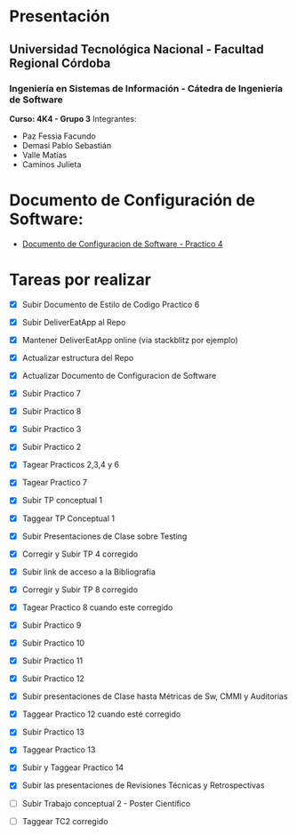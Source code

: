 
# Presentación
## Universidad Tecnológica Nacional - Facultad Regional Córdoba
### Ingeniería en Sistemas de Información - Cátedra de Ingeniería de Software
**Curso: 4K4 - Grupo 3**
Integrantes: 
- Paz Fessia Facundo
- Demasi Pablo Sebastián
- Valle Matías
- Caminos Julieta

# Documento de Configuración de Software: 
- [Documento de Configuracion de Software - Practico 4](https://github.com/FacuPazF/ISW_Grupo_3_2022/blob/main/Trabajos_practicos/Practico_4-Herramientas_de_SCM/ISW_4K4_2022_Grupo_3_Practico_4_GestionDeItemsDeConfiguracion.pdf)

# Tareas por realizar 
- [x] Subir Documento de Estilo de Codigo Practico 6
- [x] Subir DeliverEatApp al Repo
- [x] Mantener DeliverEatApp online (via stackblitz por ejemplo)
- [x] Actualizar estructura del Repo
- [x] Actualizar Documento de Configuracion de Software
- [x] Subir Practico 7
- [x] Subir Practico 8
- [x] Subir Practico 3
- [x] Subir Practico 2
- [x] Tagear Practicos 2,3,4 y 6
- [x] Tagear Practico 7
- [x] Subir TP conceptual 1
- [x] Taggear TP Conceptual 1
- [x] Subir Presentaciones de Clase sobre Testing
- [x] Corregir y Subir TP 4 corregido
- [x] Subir link de acceso a la Bibliografia
- [x] Corregir y Subir TP 8 corregido
- [x] Tagear Practico 8 cuando este corregido
- [x] Subir Practico 9
- [x] Subir Practico 10
- [x] Subir Practico 11
- [x] Subir Practico 12
- [x] Subir presentaciones de Clase hasta Métricas de Sw, CMMI y Auditorias
- [x] Taggear Practico 12 cuando esté corregido
- [x] Subir Practico 13
- [x] Taggear Practico 13
- [x] Subir y Taggear Practico 14
- [x] Subir las presentaciones de Revisiones Técnicas y Retrospectivas
- [ ] Subir Trabajo conceptual 2 - Poster Científico
- [ ] Taggear TC2 corregido


 
